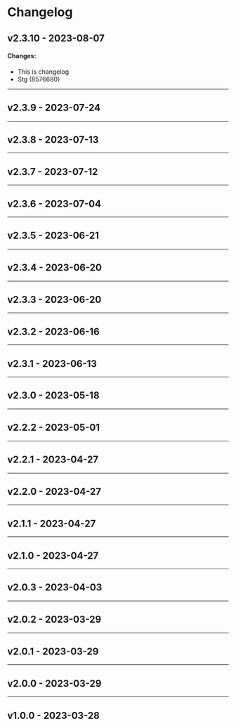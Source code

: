 # Changelog

## v2.3.10 - 2023-08-07
#### Changes:
* This is changelog
* Stg (8576680)
---
## v2.3.9 - 2023-07-24

---
## v2.3.8 - 2023-07-13

---
## v2.3.7 - 2023-07-12

---
## v2.3.6 - 2023-07-04

---
## v2.3.5 - 2023-06-21

---
## v2.3.4 - 2023-06-20

---
## v2.3.3 - 2023-06-20

---
## v2.3.2 - 2023-06-16

---
## v2.3.1 - 2023-06-13

---
## v2.3.0 - 2023-05-18

---
## v2.2.2 - 2023-05-01

---
## v2.2.1 - 2023-04-27

---
## v2.2.0 - 2023-04-27

---
## v2.1.1 - 2023-04-27

---
## v2.1.0 - 2023-04-27

---
## v2.0.3 - 2023-04-03

---
## v2.0.2 - 2023-03-29

---
## v2.0.1 - 2023-03-29

---
## v2.0.0 - 2023-03-29

---
## v1.0.0 - 2023-03-28
